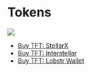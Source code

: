 # Tokens

![](sdk__tokens_tf_header.png  )

- [Buy TFT: StellarX](threefold__tft_stellarx.md)
- [Buy TFT: Interstellar](sdk__tft_interstellar.md)
- [Buy TFT: Lobstr Wallet](threefold__tft_lobstr.md)